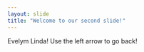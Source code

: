 ```yaml
---
layout: slide
title: "Welcome to our second slide!"
---
```

Evelym Linda!
Use the left arrow to go back!
